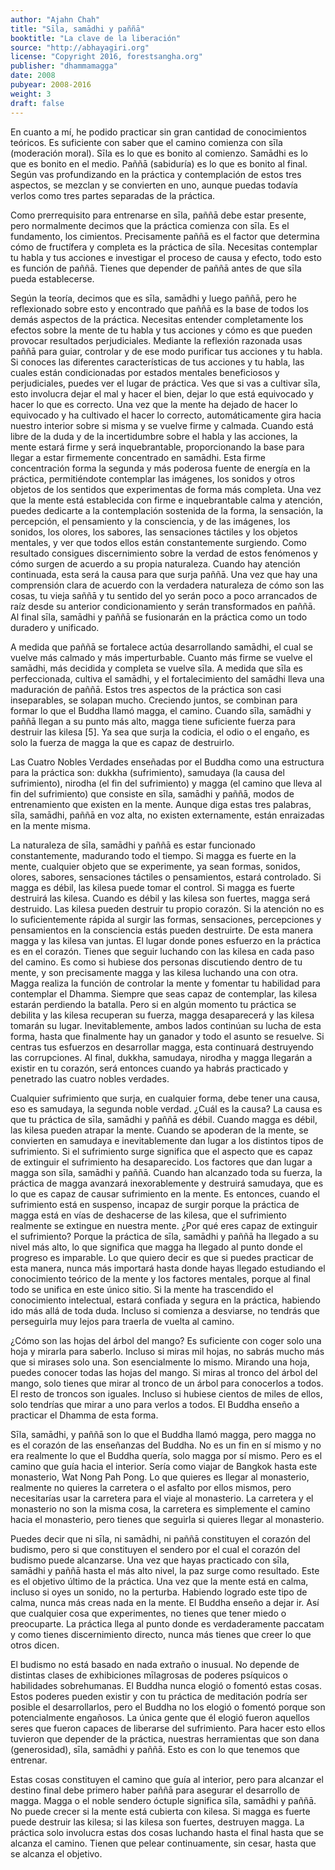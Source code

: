 ```yaml
---
author: "Ajahn Chah"
title: "Sīla, samādhi y paññā"
booktitle: "La clave de la liberación"
source: "http://abhayagiri.org"
license: "Copyright 2016, forestsangha.org"
publisher: "dhammamagga"
date: 2008
pubyear: 2008-2016 
weight: 3
draft: false
---
```


En cuanto a mí, he podido practicar sin gran cantidad de conocimientos teóricos. Es suficiente con saber que el camino comienza con sīla (moderación moral). Sīla es lo que es bonito al comienzo. Samādhi es lo que es bonito en el medio. Paññā (sabiduría) es lo que es bonito al final. Según vas profundizando en la práctica y contemplación de estos tres aspectos, se mezclan y se convierten en uno, aunque puedas todavía verlos como tres partes separadas de la práctica.  

Como prerrequisito para entrenarse en sīla, paññā debe estar presente, pero normalmente decimos que la práctica comienza con sīla. Es el fundamento, los cimientos. Precisamente paññā es el factor que determina cómo de fructífera y completa es la práctica de sīla. Necesitas contemplar tu habla y tus acciones e investigar el proceso de causa y efecto, todo esto es función de paññā. Tienes que depender de paññā antes de que sīla pueda establecerse.  

Según la teoría, decimos que es sīla, samādhi y luego paññā, pero he reflexionado sobre esto y encontrado que paññā es la base de todos los demás aspectos de la práctica. Necesitas entender completamente los efectos sobre la mente de tu habla y tus acciones y cómo es que pueden provocar resultados perjudiciales. Mediante la reflexión razonada usas paññā para guiar, controlar y de ese modo purificar tus acciones y tu habla. Si conoces las diferentes características de tus acciones y tu habla, las cuales están condicionadas por estados mentales beneficiosos y perjudiciales, puedes ver el lugar de práctica. Ves que si vas a cultivar sīla, esto involucra dejar el mal y hacer el bien, dejar lo que está equivocado y hacer lo que es correcto. Una vez que la mente ha dejado de hacer lo equivocado y ha cultivado el hacer lo correcto, automáticamente gira hacia nuestro interior sobre si misma y se vuelve firme y calmada. Cuando está libre de la duda y de la incertidumbre sobre el habla y las acciones, la mente estará firme y será inquebrantable, proporcionando la base para llegar a estar firmemente concentrado en samādhi. Esta firme concentración forma la segunda y más poderosa fuente de energía en la práctica, permitiéndote contemplar las imágenes, los sonidos y otros objetos de los sentidos que experimentas de forma más completa. Una vez que la mente está establecida con firme e inquebrantable calma y atención, puedes dedicarte a la contemplación sostenida de la forma, la sensación, la percepción, el pensamiento y la consciencia, y de las imágenes, los sonidos, los olores, los sabores, las sensaciones táctiles y los objetos mentales, y ver que todos ellos están constantemente surgiendo. Como resultado consigues discernimiento sobre la verdad de estos fenómenos y cómo surgen de acuerdo a su propia naturaleza. Cuando hay atención continuada, esta será la causa para que surja paññā. Una vez que hay una comprensión clara de acuerdo con la verdadera naturaleza de cómo son las cosas, tu vieja saññā y tu sentido del yo serán poco a poco arrancados de raíz desde su anterior condicionamiento y serán transformados en paññā. Al final sīla, samādhi y paññā se fusionarán en la práctica como un todo duradero y unificado.  

A medida que paññā se fortalece actúa desarrollando samādhi, el cual se vuelve más calmado y más imperturbable. Cuanto más firme se vuelve el samādhi, más decidida y completa se vuelve sīla. A medida que sīla es perfeccionada, cultiva el samādhi, y el fortalecimiento del samādhi lleva una maduración de paññā. Estos tres aspectos de la práctica son casi inseparables, se solapan mucho. Creciendo juntos, se combinan para formar lo que el Buddha llamó magga, el camino. Cuando sīla, samādhi y paññā llegan a su punto más alto, magga tiene suficiente fuerza para destruir las kilesa [5]. Ya sea que surja la codicia, el odio o el engaño, es solo la fuerza de magga la que es capaz de destruirlo.  

Las Cuatro Nobles Verdades enseñadas por el Buddha como una estructura para la práctica son: dukkha (sufrimiento), samudaya (la causa del sufrimiento), nirodha (el fin del sufrimiento) y magga (el camino que lleva al fin del sufrimiento) que consiste en sīla, samādhi y paññā, modos de entrenamiento que existen en la mente. Aunque diga estas tres palabras, sīla, samādhi, paññā en voz alta, no existen externamente, están enraizadas en la mente misma.  

La naturaleza de sīla, samādhi y paññā es estar funcionado constantemente, madurando todo el tiempo. Si magga es fuerte en la mente, cualquier objeto que se experimente, ya sean formas, sonidos, olores, sabores, sensaciones táctiles o pensamientos, estará controlado. Si magga es débil, las kilesa puede tomar el control. Si magga es fuerte destruirá las kilesa. Cuando es débil y las kilesa son fuertes, magga será destruido. Las kilesa pueden destruir tu propio corazón. Si la atención no es lo suficientemente rápida al surgir las formas, sensaciones, percepciones y pensamientos en la consciencia estás pueden destruirte. De esta manera magga y las kilesa van juntas. El lugar donde pones esfuerzo en la práctica es en el corazón. Tienes que seguir luchando con las kilesa en cada paso del camino. Es como si hubiese dos personas discutiendo dentro de tu mente, y son precisamente magga y las kilesa luchando una con otra. Magga realiza la función de controlar la mente y fomentar tu habilidad para contemplar el Dhamma. Siempre que seas capaz de contemplar, las kilesa estarán perdiendo la batalla. Pero si en algún momento tu práctica se debilita y las kilesa recuperan su fuerza, magga desaparecerá y las kilesa tomarán su lugar. Inevitablemente, ambos lados continúan su lucha de esta forma, hasta que finalmente hay un ganador y todo el asunto se resuelve. Si centras tus esfuerzos en desarrollar magga, esta continuará destruyendo las corrupciones. Al final, dukkha, samudaya, nirodha y magga llegarán a existir en tu corazón, será entonces cuando ya habrás practicado y penetrado las cuatro nobles verdades.  

Cualquier sufrimiento que surja, en cualquier forma, debe tener una causa, eso es samudaya, la segunda noble verdad. ¿Cuál es la causa? La causa es que tu práctica de sīla, samādhi y paññā es débil. Cuando magga es débil, las kilesa pueden atrapar la mente. Cuando se apoderan de la mente, se convierten en samudaya e inevitablemente dan lugar a los distintos tipos de sufrimiento. Si el sufrimiento surge significa que el aspecto que es capaz de extinguir el sufrimiento ha desaparecido. Los factores que dan lugar a magga son sīla, samādhi y paññā. Cuando han alcanzado toda su fuerza, la práctica de magga avanzará inexorablemente y destruirá samudaya, que es lo que es capaz de causar sufrimiento en la mente. Es entonces, cuando el sufrimiento está en suspenso, incapaz de surgir porque la práctica de magga está en vías de deshacerse de las kilesa, que el sufrimiento realmente se extingue en nuestra mente. ¿Por qué eres capaz de extinguir el sufrimiento? Porque la práctica de sīla, samādhi y paññā ha llegado a su nivel más alto, lo que significa que magga ha llegado al punto donde el progreso es imparable. Lo que quiero decir es que si puedes practicar de esta manera, nunca más importará hasta donde hayas llegado estudiando el conocimiento teórico de la mente y los factores mentales, porque al final todo se unifica en este único sitio. Si la mente ha trascendido el conocimiento intelectual, estará confiada y segura en la práctica, habiendo ido más allá de toda duda. Incluso si comienza a desviarse, no tendrás que perseguirla muy lejos para traerla de vuelta al camino.  

¿Cómo son las hojas del árbol del mango? Es suficiente con coger solo una hoja y mirarla para saberlo. Incluso si miras mil hojas, no sabrás mucho más que si mirases solo una. Son esencialmente lo mismo. Mirando una hoja, puedes conocer todas las hojas del mango. Si miras al tronco del árbol del mango, solo tienes que mirar al tronco de un árbol para conocerlos a todos. El resto de troncos son iguales. Incluso si hubiese cientos de miles de ellos, solo tendrías que mirar a uno para verlos a todos. El Buddha enseño a practicar el Dhamma de esta forma.  

Sīla, samādhi, y paññā son lo que el Buddha llamó magga, pero magga no es el corazón de las enseñanzas del Buddha. No es un fin en sí mismo y no era realmente lo que el Buddha quería, solo magga por sí mismo. Pero es el camino que guía hacia el interior. Sería como viajar de Bangkok hasta este monasterio, Wat Nong Pah Pong. Lo que quieres es llegar al monasterio, realmente no quieres la carretera o el asfalto por ellos mismos, pero necesitarías usar la carretera para el viaje al monasterio. La carretera y el monasterio no son la misma cosa, la carretera es simplemente el camino hacia el monasterio, pero tienes que seguirla si quieres llegar al monasterio.  

Puedes decir que ni sīla, ni samādhi, ni paññā constituyen el corazón del budismo, pero si que constituyen el sendero por el cual el corazón del budismo puede alcanzarse. Una vez que hayas practicado con sīla, samādhi y paññā hasta el más alto nivel, la paz surge como resultado. Este es el objetivo último de la práctica. Una vez que la mente está en calma, incluso si oyes un sonido, no la perturba. Habiendo logrado este tipo de calma, nunca más creas nada en la mente. El Buddha enseño a dejar ir. Así que cualquier cosa que experimentes, no tienes que tener miedo o preocuparte. La práctica llega al punto donde es verdaderamente paccatam y como tienes discernimiento directo, nunca más tienes que creer lo que otros dicen.  

El budismo no está basado en nada extraño o inusual. No depende de distintas clases de exhibiciones mīlagrosas de poderes psíquicos o habilidades sobrehumanas. El Buddha nunca elogió o fomentó estas cosas. Estos poderes pueden existir y con tu práctica de meditación podría ser posible el desarrollarlos, pero el Buddha no los elogió o fomentó porque son potencialmente engañosos. La única gente que él elogió fueron aquellos seres que fueron capaces de liberarse del sufrimiento. Para hacer esto ellos tuvieron que depender de la práctica, nuestras herramientas que son dana (generosidad), sīla, samādhi y paññā. Esto es con lo que tenemos que entrenar.  

Estas cosas constituyen el camino que guía al interior, pero para alcanzar el destino final debe primero haber paññā para asegurar el desarrollo de magga. Magga o el noble sendero óctuple significa sīla, samādhi y paññā. No puede crecer si la mente está cubierta con kilesa. Si magga es fuerte puede destruir las kilesa; si las kilesa son fuertes, destruyen magga. La práctica solo involucra estas dos cosas luchando hasta el final hasta que se alcanza el camino. Tienen que pelear continuamente, sin cesar, hasta que se alcanza el objetivo.  
